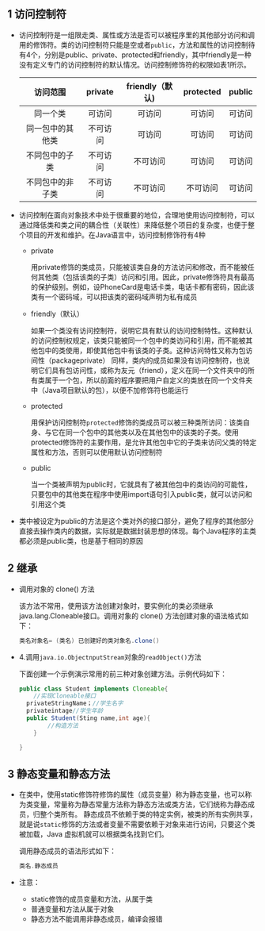 ## 1 访问控制符

+ 访问控制符是一组限走类、属性或方法是否可以被程序里的其他部分访问和调用的修饰符。类的访问控制符只能是空或者`public`，方法和属性的访问控制待有4个，分别是public、private、protected和friendly，其中friendly是一种没有定义专门的访问控制符的默认情况。访问控制修饰符的权限如表1所示。

  |     访问范围     | private  | friendly（默认) | protected | public |
  | :--------------: | :------: | :-------------: | :-------: | :----: |
  |     同一个类     |  可访问  |     可访问      |  可访问   | 可访问 |
  | 同一包中的其他类 | 不可访问 |     可访问      |  可访问   | 可访问 |
  |  不同包中的子类  | 不可访问 |    不可访问     |  可访问   | 可访问 |
  | 不同包中的非子类 | 不可访问 |    不可访问     | 不可访问  | 可访问 |

  

+ 访问控制在面向对象技术中处于很重要的地位，合理地使用访问控制符，可以通过降低类和类之间的耦合性（关联性）来降低整个项目的复杂度，也便于整个项目的开发和维护。在Java语言中，访问控制修饰符有4种

  - private

    用private修饰的类成员，只能被该类自身的方法访问和修改，而不能被任何其他类（包括该类的子类）访问和引用。因此，private修饰符具有最高的保护级别。例如，设PhoneCard是电话卡类，电话卡都有密码，因此该类有一个密码域，可以把该类的密码域声明为私有成员

  - friendly（默认）

    如果一个类没有访问控制符，说明它具有默认的访问控制特性。这种默认的访问控制权规定，该类只能被同一个包中的类访问和引用，而不能被其他包中的类使用，即使其他包中有该类的子类。这种访问特性又称为包访间性（packageprivate）
    同样，类内的成员如果没有访问控制符，也说明它们具有包访问性，或称为友元（friend），定义在同一个文件夹中的所有类属于一个包，所以前面的程序要把用户自定义的类放在同一个文件夹中（Java项目默认的包），以便不加修饰符也能运行

  - protected

    用保护访问控制符`protected`修饰的类成员可以被三种类所访问：该类自身、与它在同一个包中的其他类以及在其他包中的该类的子类。使用protected修饰符的主要作用，是允许其他包中它的子类来访问父类的特定属性和方法，否则可以使用默认访问控制符

  - public

    当一个类被声明为public时，它就具有了被其他包中的类访问的可能性，只要包中的其他类在程序中使用import语句引入public类，就可以访问和引用这个类

+ 类中被设定为public的方法是这个类对外的接口部分，避免了程序的其他部分直接去操作类内的数据，实际就是数据封装思想的体现。每个Java程序的主类都必须是public类，也是基于相同的原因

## 2 继承

+ 调用对象的 clone() 方法

  该方法不常用，使用该方法创建对象时，要实例化的类必须继承java.lang.Cloneable接口。调用对象的
  clone() 方法创建对象的语法格式如下：

  ```java
  类名对象名= (类名) 已创建好的类对象名.clone()
  ```

+ 4.调用`java.io.ObjectnputStream`对象的`readObject()`方法

  下面创建一个示例演示常用的前三种对象创建方法。示例代码如下：

  ```java
  public class Student implements Cloneable{
      //实现Cloneable接口
  	privateStringName；//学生名字
  	privateintage//学生年龄
  	public Student(Sting name,int age){
          //构造方法
      }
  
  }
  ```

## 3 静态变量和静态方法

+ 在类中，使用static修饰符修饰的属性（成员变量）称为静态变量，也可以称为类变量，常量称为静态常量方法称为静态方法或类方法，它们统称为静态成员，归整个类所有。
  静态成员不依赖于类的特定实例，被类的所有实例共享，就是说`static`修饰的方法或者变量不需要依赖于对象来进行访间，只要这个类被加载，Java 虚拟机就可以根据类名找到它们。

  调用静态成员的语法形式如下：

  ```java
  类名.静态成员
  ```

+ 注意：
  - static修饰的成员变量和方法，从属于类
  - 普通变量和方法从属于对象
  - 静态方法不能调用非静态成员，编译会报错